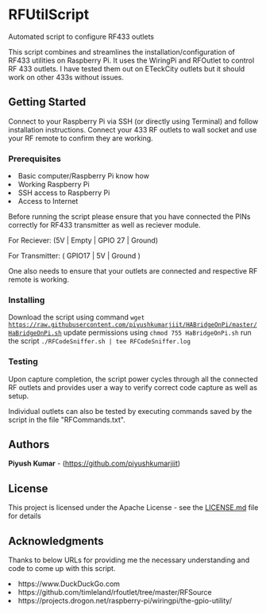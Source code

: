 # RFUtilScript

Automated script to configure RF433 outlets

This script combines and streamlines the installation/configuration of RF433 utilities on Raspberry Pi.
It uses the WiringPi and RFOutlet to control RF 433 outlets.
I have tested them out on ETeckCity outlets but it should work on other 433s without issues.

## Getting Started
Connect to your Raspberry Pi via SSH (or directly using Terminal) and follow installation instructions.
Connect your 433 RF outlets to wall socket and use your RF remote to confirm they are working.

### Prerequisites
<li>Basic computer/Raspberry Pi know how</li>
<li>Working Raspberry Pi</li>
<li>SSH access to Raspberry Pi</li>
<li>Access to Internet</li>

Before running the script please ensure that you have connected the PINs correctly for RF433 transmitter as well as reciever module.

For Reciever: (5V | Empty | GPIO 27 | Ground)


For Transmitter: ( GPIO17 | 5V | Ground )


One also needs to ensure that your outlets are connected and respective RF remote is working.

### Installing
Download the script using command <code>wget https://raw.githubusercontent.com/piyushkumarjiit/HABridgeOnPi/master/HaBridgeOnPi.sh</code>
update permissions using <code>chmod 755 HaBridgeOnPi.sh</code>
run the script <code>./RFCodeSniffer.sh | tee RFCodeSniffer.log</code>

### Testing
Upon capture completion, the script power cycles through all the connected RF outlets and provides user a way to verify correct code capture as well as setup.

Individual outlets can also be tested by executing commands saved by the script in the file "RFCommands.txt".

## Authors
**Piyush Kumar** - (https://github.com/piyushkumarjiit)

## License
This project is licensed under the Apache License - see the [LICENSE.md](LICENSE.md) file for details

## Acknowledgments
Thanks to below URLs for providing me the necessary understanding and code to come up with this script.
<li>https://www.DuckDuckGo.com</li>
<li>https://github.com/timleland/rfoutlet/tree/master/RFSource</li>
<li>https://projects.drogon.net/raspberry-pi/wiringpi/the-gpio-utility/</li>
